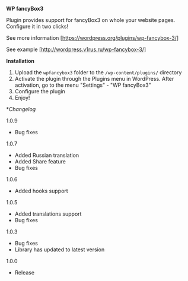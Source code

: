 **WP fancyBox3**

Plugin provides support for fancyBox3 on whole your website pages. Configure it in two clicks!

See more information [https://wordpress.org/plugins/wp-fancybox-3/]

See example [http://wordpress.v1rus.ru/wp-fancybox-3/]

**Installation**
1. Upload the `wpfancybox3` folder to the `/wp-content/plugins/` directory
2. Activate the plugin through the Plugins menu in WordPress. After activation, go to the menu "Settings" - "WP fancyBox3"
3. Configure the plugin
4. Enjoy!

**Changelog*

1.0.9
* Bug fixes

1.0.7
* Added Russian translation
* Added Share feature
* Bug fixes

1.0.6
* Added hooks support

1.0.5
* Added translations support
* Bug fixes

1.0.3
* Bug fixes
* Library has updated to latest version

1.0.0
* Release